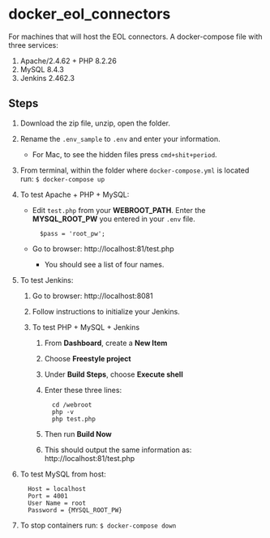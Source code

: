 # docker_eol_connectors

For machines that will host the EOL connectors.
A docker-compose file with three services:

1. Apache/2.4.62 + PHP 8.2.26
2. MySQL 8.4.3
3. Jenkins 2.462.3

## Steps

1. Download the zip file, unzip, open the folder.
2. Rename the `.env_sample` to `.env` and enter your information.
   - For Mac, to see the hidden files press `cmd+shit+period`.
4. From terminal, within the folder where `docker-compose.yml` is located run: `$ docker-compose up`
5. To test Apache + PHP + MySQL:
      - Edit `test.php` from your **WEBROOT_PATH**. Enter the **MYSQL_ROOT_PW** you entered in your `.env` file.
        
              $pass = 'root_pw';
        
      - Go to browser: http://localhost:81/test.php
        - You should see a list of four names.
6. To test Jenkins:

   1. Go to browser: http://localhost:8081
   2. Follow instructions to initialize your Jenkins.
   3. To test PHP + MySQL + Jenkins

      1. From **Dashboard**, create a **New Item**
      2. Choose **Freestyle project**
      3. Under **Build Steps**, choose **Execute shell**
      4. Enter these three lines:
        
               cd /webroot 
               php -v 
               php test.php

        
         
      6. Then run **Build Now**
      7. This should output the same information as: http://localhost:81/test.php

7. To test MySQL from host:
        
         Host = localhost
         Port = 4001
         User Name = root
         Password = {MYSQL_ROOT_PW}
               
        
9. To stop containers run: `$ docker-compose down`
